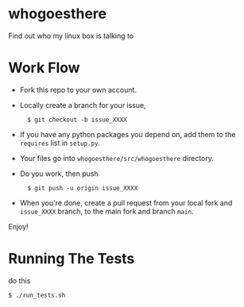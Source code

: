 # whogoesthere
Find out who my linux box is talking to

# Work Flow

* Fork this repo to your own account.
* Locally create a branch for your issue,

        $ git checkout -b issue_XXXX
* If you have any python packages you depend on, add them 
to the `requires` list in `setup.py`.
* Your files go into `whogoesthere/src/whogoesthere` directory.
* Do you work, then push

        $ git push -u origin issue_XXXX
* When you're done, create a pull request from your local fork and `issue_XXXX` branch, to the main fork and branch `main`.


Enjoy!

# Running The Tests

do this

    $ ./run_tests.sh
